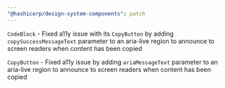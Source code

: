 ```yaml
---
"@hashicorp/design-system-components": patch
---
```


<!-- START components/code-block -->
`CodeBlock` - Fixed a11y issue with its `CopyButton` by adding `copySuccessMessageText` parameter to an aria-live region to announce to screen readers when content has been copied 
<!-- END -->

<!-- START components/copy/button -->
`CopyButton` - Fixed a11y issue by adding `ariaMessageText` parameter to an aria-live region to announce to screen readers when content has been copied 
<!-- END -->
